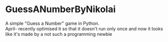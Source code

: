 # GuessANumberByNikolai
A  simple "Guess a Number" game in Python. <br />
April- recently optimised it so that it doesn't run only once and now it looks like it's made by a not such a programming newbie
